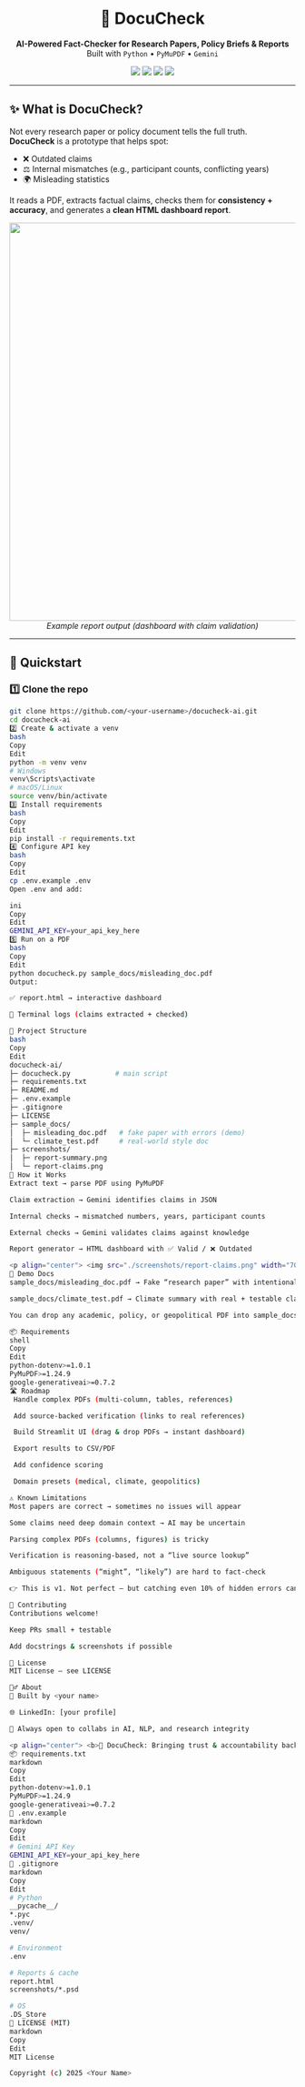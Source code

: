 <h1 align="center">📑 DocuCheck</h1>
<p align="center">
  <b>AI-Powered Fact-Checker for Research Papers, Policy Briefs & Reports</b>  
  <br/>
  Built with <code>Python</code> • <code>PyMuPDF</code> • <code>Gemini</code>
</p>

<p align="center">
  <img src="https://img.shields.io/badge/Python-3.9%2B-blue?logo=python" />
  <img src="https://img.shields.io/badge/AI-Gemini-black" />
  <img src="https://img.shields.io/badge/License-MIT-green" />
  <img src="https://img.shields.io/badge/Status-Prototype-orange" />
</p>

---

## ✨ What is DocuCheck?

Not every research paper or policy document tells the full truth.  
**DocuCheck** is a prototype that helps spot:
- ❌ Outdated claims  
- ⚖️ Internal mismatches (e.g., participant counts, conflicting years)  
- 🌍 Misleading statistics  

It reads a PDF, extracts factual claims, checks them for **consistency + accuracy**, and generates a **clean HTML dashboard report**.

<p align="center">
  <img src="./screenshots/report-summary.png" width="700"/>
  <br/>
  <i>Example report output (dashboard with claim validation)</i>
</p>

---

## 🚀 Quickstart

### 1️⃣ Clone the repo
```bash
git clone https://github.com/<your-username>/docucheck-ai.git
cd docucheck-ai
2️⃣ Create & activate a venv
bash
Copy
Edit
python -m venv venv
# Windows
venv\Scripts\activate
# macOS/Linux
source venv/bin/activate
3️⃣ Install requirements
bash
Copy
Edit
pip install -r requirements.txt
4️⃣ Configure API key
bash
Copy
Edit
cp .env.example .env
Open .env and add:

ini
Copy
Edit
GEMINI_API_KEY=your_api_key_here
5️⃣ Run on a PDF
bash
Copy
Edit
python docucheck.py sample_docs/misleading_doc.pdf
Output:

✅ report.html → interactive dashboard

📑 Terminal logs (claims extracted + checked)

📂 Project Structure
bash
Copy
Edit
docucheck-ai/
├─ docucheck.py           # main script
├─ requirements.txt
├─ README.md
├─ .env.example
├─ .gitignore
├─ LICENSE
├─ sample_docs/
│  ├─ misleading_doc.pdf   # fake paper with errors (demo)
│  └─ climate_test.pdf     # real-world style doc
├─ screenshots/
│  ├─ report-summary.png
│  └─ report-claims.png
🧠 How it Works
Extract text → parse PDF using PyMuPDF

Claim extraction → Gemini identifies claims in JSON

Internal checks → mismatched numbers, years, participant counts

External checks → Gemini validates claims against knowledge

Report generator → HTML dashboard with ✅ Valid / ❌ Outdated

<p align="center"> <img src="./screenshots/report-claims.png" width="700"/> <br/> <i>Extracted claims with status indicators</i> </p>
🧪 Demo Docs
sample_docs/misleading_doc.pdf → Fake “research paper” with intentional errors

sample_docs/climate_test.pdf → Climate summary with real + testable claims

You can drop any academic, policy, or geopolitical PDF into sample_docs/ and run DocuCheck on it.

📦 Requirements
shell
Copy
Edit
python-dotenv>=1.0.1
PyMuPDF>=1.24.9
google-generativeai>=0.7.2
🛣 Roadmap
 Handle complex PDFs (multi-column, tables, references)

 Add source-backed verification (links to real references)

 Build Streamlit UI (drag & drop PDFs → instant dashboard)

 Export results to CSV/PDF

 Add confidence scoring

 Domain presets (medical, climate, geopolitics)

⚠️ Known Limitations
Most papers are correct → sometimes no issues will appear

Some claims need deep domain context → AI may be uncertain

Parsing complex PDFs (columns, figures) is tricky

Verification is reasoning-based, not a “live source lookup”

Ambiguous statements (“might”, “likely”) are hard to fact-check

👉 This is v1. Not perfect — but catching even 10% of hidden errors can prevent misinformation from spreading.

🤝 Contributing
Contributions welcome!

Keep PRs small + testable

Add docstrings & screenshots if possible

📜 License
MIT License — see LICENSE

🙋‍♂️ About
👋 Built by <your name>

🌐 LinkedIn: [your profile]

💬 Always open to collabs in AI, NLP, and research integrity

<p align="center"> <b>🚀 DocuCheck: Bringing trust & accountability back into research.</b> </p> ```
📦 requirements.txt
markdown
Copy
Edit
python-dotenv>=1.0.1
PyMuPDF>=1.24.9
google-generativeai>=0.7.2
🔐 .env.example
markdown
Copy
Edit
# Gemini API Key
GEMINI_API_KEY=your_api_key_here
🙈 .gitignore
markdown
Copy
Edit
# Python
__pycache__/
*.pyc
.venv/
venv/

# Environment
.env

# Reports & cache
report.html
screenshots/*.psd

# OS
.DS_Store
📜 LICENSE (MIT)
markdown
Copy
Edit
MIT License

Copyright (c) 2025 <Your Name>
